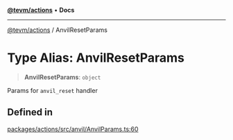 [**@tevm/actions**](../README.md) • **Docs**

***

[@tevm/actions](../globals.md) / AnvilResetParams

# Type Alias: AnvilResetParams

> **AnvilResetParams**: `object`

Params for `anvil_reset` handler

## Defined in

[packages/actions/src/anvil/AnvilParams.ts:60](https://github.com/evmts/tevm-monorepo/blob/main/packages/actions/src/anvil/AnvilParams.ts#L60)
